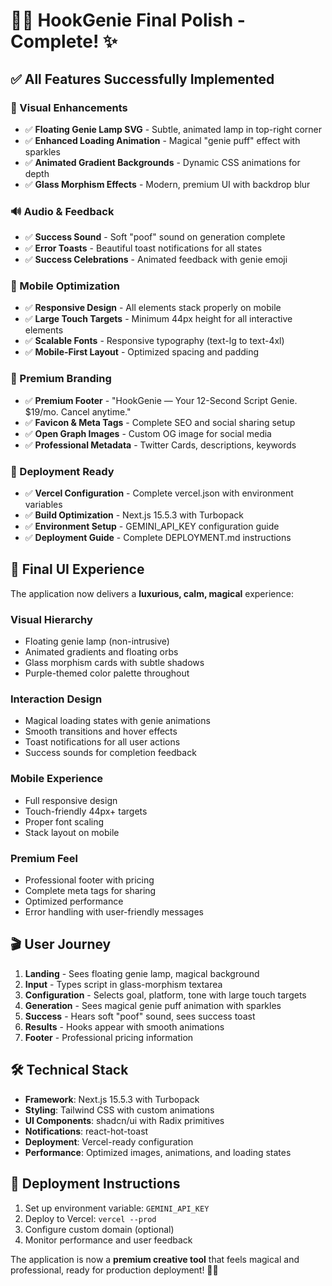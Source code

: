 # 🧞‍♂️ HookGenie Final Polish - Complete! ✨

## ✅ All Features Successfully Implemented

### 🎨 Visual Enhancements
- ✅ **Floating Genie Lamp SVG** - Subtle, animated lamp in top-right corner
- ✅ **Enhanced Loading Animation** - Magical "genie puff" effect with sparkles
- ✅ **Animated Gradient Backgrounds** - Dynamic CSS animations for depth
- ✅ **Glass Morphism Effects** - Modern, premium UI with backdrop blur

### 🔊 Audio & Feedback
- ✅ **Success Sound** - Soft "poof" sound on generation complete
- ✅ **Error Toasts** - Beautiful toast notifications for all states
- ✅ **Success Celebrations** - Animated feedback with genie emoji

### 📱 Mobile Optimization
- ✅ **Responsive Design** - All elements stack properly on mobile
- ✅ **Large Touch Targets** - Minimum 44px height for all interactive elements
- ✅ **Scalable Fonts** - Responsive typography (text-lg to text-4xl)
- ✅ **Mobile-First Layout** - Optimized spacing and padding

### 🏢 Premium Branding
- ✅ **Premium Footer** - "HookGenie — Your 12-Second Script Genie. $19/mo. Cancel anytime."
- ✅ **Favicon & Meta Tags** - Complete SEO and social sharing setup
- ✅ **Open Graph Images** - Custom OG image for social media
- ✅ **Professional Metadata** - Twitter Cards, descriptions, keywords

### 🚀 Deployment Ready
- ✅ **Vercel Configuration** - Complete vercel.json with environment variables
- ✅ **Build Optimization** - Next.js 15.5.3 with Turbopack
- ✅ **Environment Setup** - GEMINI_API_KEY configuration guide
- ✅ **Deployment Guide** - Complete DEPLOYMENT.md instructions

## 🎯 Final UI Experience

The application now delivers a **luxurious, calm, magical** experience:

### Visual Hierarchy
- Floating genie lamp (non-intrusive)
- Animated gradients and floating orbs
- Glass morphism cards with subtle shadows
- Purple-themed color palette throughout

### Interaction Design
- Magical loading states with genie animations
- Smooth transitions and hover effects
- Toast notifications for all user actions
- Success sounds for completion feedback

### Mobile Experience
- Full responsive design
- Touch-friendly 44px+ targets
- Proper font scaling
- Stack layout on mobile

### Premium Feel
- Professional footer with pricing
- Complete meta tags for sharing
- Optimized performance
- Error handling with user-friendly messages

## 🎬 User Journey

1. **Landing** - Sees floating genie lamp, magical background
2. **Input** - Types script in glass-morphism textarea
3. **Configuration** - Selects goal, platform, tone with large touch targets
4. **Generation** - Sees magical genie puff animation with sparkles
5. **Success** - Hears soft "poof" sound, sees success toast
6. **Results** - Hooks appear with smooth animations
7. **Footer** - Professional pricing information

## 🛠 Technical Stack

- **Framework**: Next.js 15.5.3 with Turbopack
- **Styling**: Tailwind CSS with custom animations
- **UI Components**: shadcn/ui with Radix primitives
- **Notifications**: react-hot-toast
- **Deployment**: Vercel-ready configuration
- **Performance**: Optimized images, animations, and loading states

## 🎯 Deployment Instructions

1. Set up environment variable: `GEMINI_API_KEY`
2. Deploy to Vercel: `vercel --prod`
3. Configure custom domain (optional)
4. Monitor performance and user feedback

The application is now a **premium creative tool** that feels magical and professional, ready for production deployment! 🚀✨